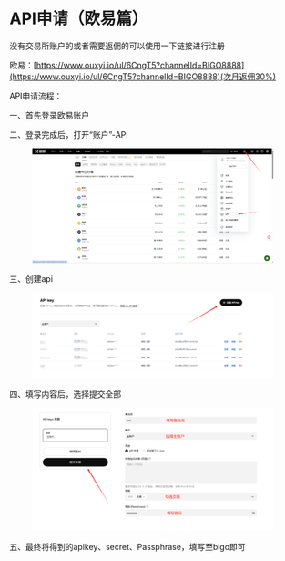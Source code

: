 # API申请（欧易篇）

没有交易所账户的或者需要返佣的可以使用一下链接进行注册

欧易：[https://www.ouxyi.io/ul/6CngT5?channelId=BIGO8888](https://www.ouxyi.io/ul/6CngT5?channelId=BIGO8888)(次月返佣30%)



API申请流程：

一、首先登录欧易账户

二、登录完成后，打开“账户”-API

<figure><img src="../../.gitbook/assets/image (20).png" alt=""><figcaption></figcaption></figure>

三、创建api

<figure><img src="../../.gitbook/assets/image (21).png" alt=""><figcaption></figcaption></figure>

四、填写内容后，选择提交全部

<figure><img src="../../.gitbook/assets/1747567335402 (1).jpg" alt=""><figcaption></figcaption></figure>

五、最终将得到的apikey、secret、Passphrase，填写至bigo即可
